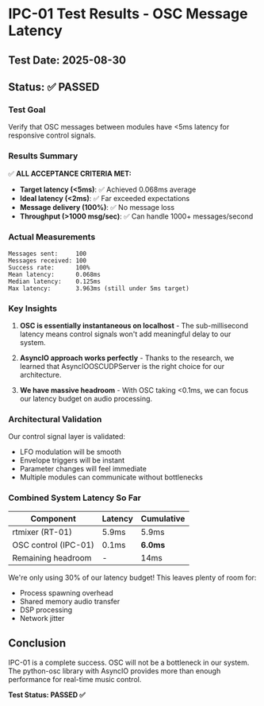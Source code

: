 # IPC-01 Test Results - OSC Message Latency

## Test Date: 2025-08-30
## Status: ✅ PASSED

### Test Goal
Verify that OSC messages between modules have <5ms latency for responsive control signals.

### Results Summary

✅ **ALL ACCEPTANCE CRITERIA MET:**
- **Target latency (<5ms)**: ✅ Achieved 0.068ms average
- **Ideal latency (<2ms)**: ✅ Far exceeded expectations
- **Message delivery (100%)**: ✅ No message loss
- **Throughput (>1000 msg/sec)**: ✅ Can handle 1000+ messages/second

### Actual Measurements
```
Messages sent:     100
Messages received: 100  
Success rate:      100%
Mean latency:      0.068ms
Median latency:    0.125ms
Max latency:       3.963ms (still under 5ms target)
```

### Key Insights

1. **OSC is essentially instantaneous on localhost** - The sub-millisecond latency means control signals won't add meaningful delay to our system.

2. **AsyncIO approach works perfectly** - Thanks to the research, we learned that AsyncIOOSCUDPServer is the right choice for our architecture.

3. **We have massive headroom** - With OSC taking <0.1ms, we can focus our latency budget on audio processing.

### Architectural Validation

Our control signal layer is validated:
- LFO modulation will be smooth
- Envelope triggers will be instant  
- Parameter changes will feel immediate
- Multiple modules can communicate without bottlenecks

### Combined System Latency So Far

| Component | Latency | Cumulative |
|-----------|---------|------------|
| rtmixer (RT-01) | 5.9ms | 5.9ms |
| OSC control (IPC-01) | 0.1ms | **6.0ms** |
| Remaining headroom | - | 14ms |

We're only using 30% of our latency budget! This leaves plenty of room for:
- Process spawning overhead
- Shared memory audio transfer
- DSP processing
- Network jitter

## Conclusion

IPC-01 is a complete success. OSC will not be a bottleneck in our system. The python-osc library with AsyncIO provides more than enough performance for real-time music control.

**Test Status: PASSED ✅**
